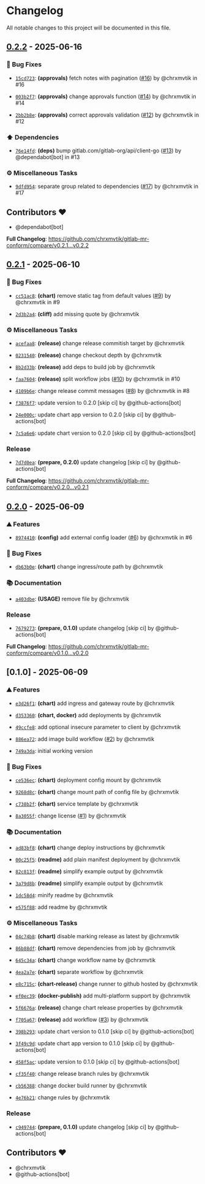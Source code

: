 # Changelog

All notable changes to this project will be documented in this file.

## [0.2.2](https://github.com/chrxmvtik/gitlab-mr-conform/compare/v0.2.1..v0.2.2) - 2025-06-16

### 🐛 Bug Fixes

- [``15cd723``](https://github.com/chrxmvtik/gitlab-mr-conform/commit/15cd72331159e5a1a7b741da89da1fe40f0cbd64): **(approvals)** fetch notes with pagination ([#16](https://github.com/chrxmvtik/gitlab-mr-conform/issues/16)) by @chrxmvtik in #16

- [``003b2f7``](https://github.com/chrxmvtik/gitlab-mr-conform/commit/003b2f7189a70ecbd45333c42975f5daedb022cd): **(approvals)** change approvals function ([#14](https://github.com/chrxmvtik/gitlab-mr-conform/issues/14)) by @chrxmvtik in #14

- [``2bb2b8e``](https://github.com/chrxmvtik/gitlab-mr-conform/commit/2bb2b8ebab13caf62d9687d36ea4480dfb1728ce): **(approvals)** correct approvals validation ([#12](https://github.com/chrxmvtik/gitlab-mr-conform/issues/12)) by @chrxmvtik in #12


### ⬆️ Dependencies

- [``76e14fd``](https://github.com/chrxmvtik/gitlab-mr-conform/commit/76e14fd4a4b04fb7f7d3af0b058dbcb3c7aeb2d8): **(deps)** bump gitlab.com/gitlab-org/api/client-go ([#13](https://github.com/chrxmvtik/gitlab-mr-conform/issues/13)) by @dependabot[bot] in #13


### ⚙️ Miscellaneous Tasks

- [``9dfd954``](https://github.com/chrxmvtik/gitlab-mr-conform/commit/9dfd954b54d9308a251d12400b83a0623fb1f434): separate group related to dependencies ([#17](https://github.com/chrxmvtik/gitlab-mr-conform/issues/17)) by @chrxmvtik in #17


## Contributors ❤️

* @dependabot[bot]



**Full Changelog**: https://github.com/chrxmvtik/gitlab-mr-conform/compare/v0.2.1...v0.2.2


## [0.2.1](https://github.com/chrxmvtik/gitlab-mr-conform/compare/v0.2.0..v0.2.1) - 2025-06-10

### 🐛 Bug Fixes

- [``cc51ac8``](https://github.com/chrxmvtik/gitlab-mr-conform/commit/cc51ac8d0de5ce489f44f7bcfee3d8b4721de4ad): **(chart)** remove static tag from default values ([#9](https://github.com/chrxmvtik/gitlab-mr-conform/issues/9)) by @chrxmvtik in #9

- [``2d3b2a4``](https://github.com/chrxmvtik/gitlab-mr-conform/commit/2d3b2a43226246a0f1b6225c06203bff9a5392f6): **(cliff)** add missing quote by @chrxmvtik


### ⚙️ Miscellaneous Tasks

- [``acefaa8``](https://github.com/chrxmvtik/gitlab-mr-conform/commit/acefaa8b747d5e073006f94503514b48ded6bbbd): **(release)** change release commitish target by @chrxmvtik

- [``0231540``](https://github.com/chrxmvtik/gitlab-mr-conform/commit/023154037e51b6db62e31f1cc15ed6088539bfa8): **(release)** change checkout depth by @chrxmvtik

- [``8b2d33b``](https://github.com/chrxmvtik/gitlab-mr-conform/commit/8b2d33b8b545a065b684598f69018580e5d529b7): **(release)** add deps to build job by @chrxmvtik

- [``faa7604``](https://github.com/chrxmvtik/gitlab-mr-conform/commit/faa7604e5b72fcd867aa96d6a4cb47a6346d8585): **(release)** split workflow jobs ([#10](https://github.com/chrxmvtik/gitlab-mr-conform/issues/10)) by @chrxmvtik in #10

- [``4109b6e``](https://github.com/chrxmvtik/gitlab-mr-conform/commit/4109b6e942ed607e791bdd1fd88194b88026b077): change release commit messages ([#8](https://github.com/chrxmvtik/gitlab-mr-conform/issues/8)) by @chrxmvtik in #8

- [``f3876f7``](https://github.com/chrxmvtik/gitlab-mr-conform/commit/f3876f784fdae2b78a9adc071a6d9695e5353a8c): update version to 0.2.0 [skip ci] by @github-actions[bot]

- [``24e000c``](https://github.com/chrxmvtik/gitlab-mr-conform/commit/24e000c37dcef9108a92b530de9f9dc26b1d8fc5): update chart app version to 0.2.0 [skip ci] by @github-actions[bot]

- [``7c5a6e6``](https://github.com/chrxmvtik/gitlab-mr-conform/commit/7c5a6e6b05ef407b25ae316f6f4420748f40bccb): update chart version to 0.2.0 [skip ci] by @github-actions[bot]


### Release

- [``7d7d0ea``](https://github.com/chrxmvtik/gitlab-mr-conform/commit/7d7d0eac01ee653d2f181e87e375e45cff204052): **(prepare, 0.2.0)** update changelog [skip ci] by @github-actions[bot]





**Full Changelog**: https://github.com/chrxmvtik/gitlab-mr-conform/compare/v0.2.0...v0.2.1


## [0.2.0](https://github.com/chrxmvtik/gitlab-mr-conform/compare/v0.1.0..v0.2.0) - 2025-06-09

### ⛰️  Features

- [``8974410``](https://github.com/chrxmvtik/gitlab-mr-conform/commit/897441021b60f421b950cdda12e5402c54a03337): **(config)** add external config loader ([#6](https://github.com/chrxmvtik/gitlab-mr-conform/issues/6)) by @chrxmvtik in #6


### 🐛 Bug Fixes

- [``db63b0e``](https://github.com/chrxmvtik/gitlab-mr-conform/commit/db63b0ee2d6de941d9231dc85a4db5bc47f0c3f4): **(chart)** change ingress/route path by @chrxmvtik


### 📚 Documentation

- [``a403dbe``](https://github.com/chrxmvtik/gitlab-mr-conform/commit/a403dbe16e633de4d3c7906b7f97dcd28724e1b1): **(USAGE)** remove file by @chrxmvtik


### Release

- [``7679273``](https://github.com/chrxmvtik/gitlab-mr-conform/commit/76792733637cac90e388dd21d640b911e263ab18): **(prepare, 0.1.0)** update changelog [skip ci] by @github-actions[bot]





**Full Changelog**: https://github.com/chrxmvtik/gitlab-mr-conform/compare/v0.1.0...v0.2.0


## [0.1.0] - 2025-06-09

### ⛰️  Features

- [``e3d26f1``](https://github.com/chrxmvtik/gitlab-mr-conform/commit/e3d26f1e75d95ce0107d7a48b7bffc3b44355874): **(chart)** add ingress and gateway route by @chrxmvtik

- [``d353360``](https://github.com/chrxmvtik/gitlab-mr-conform/commit/d353360a371ea9e9356244e379d053e7d4b619d2): **(chart, docker)** add deployments by @chrxmvtik

- [``49ccfe8``](https://github.com/chrxmvtik/gitlab-mr-conform/commit/49ccfe8fadd3dc4748d9f6d776702cb295c8d794): add optional insecure parameter to client by @chrxmvtik

- [``886ea72``](https://github.com/chrxmvtik/gitlab-mr-conform/commit/886ea72bece66e58bf53bc13deff3a9f19742199): add image build workflow ([#2](https://github.com/chrxmvtik/gitlab-mr-conform/issues/2)) by @chrxmvtik

- [``749a3da``](https://github.com/chrxmvtik/gitlab-mr-conform/commit/749a3da6cd7382b51626cb66b1d637559eb62d03): initial working version


### 🐛 Bug Fixes

- [``ce536ec``](https://github.com/chrxmvtik/gitlab-mr-conform/commit/ce536ec6b45160a17de95b4743200105201e37c8): **(chart)** deployment config mount by @chrxmvtik

- [``9268d8c``](https://github.com/chrxmvtik/gitlab-mr-conform/commit/9268d8c5f62efc5a72378f900d48fa17bbe0ac87): **(chart)** change mount path of config file by @chrxmvtik

- [``c738b2f``](https://github.com/chrxmvtik/gitlab-mr-conform/commit/c738b2f9c2403b28e3c80cb82107b56926ef6383): **(chart)** service template by @chrxmvtik

- [``8a3055f``](https://github.com/chrxmvtik/gitlab-mr-conform/commit/8a3055f0aea60c8bd9beef961d319cd4f9924052): change license ([#1](https://github.com/chrxmvtik/gitlab-mr-conform/issues/1)) by @chrxmvtik


### 📚 Documentation

- [``ad83bf8``](https://github.com/chrxmvtik/gitlab-mr-conform/commit/ad83bf81dfa3f22c2ac1d80791931f5ddf5771df): **(chart)** change deploy instructions by @chrxmvtik

- [``00c25f5``](https://github.com/chrxmvtik/gitlab-mr-conform/commit/00c25f567299acb61c51bf519ee7aaba83674ff5): **(readme)** add plain manifest deployment by @chrxmvtik

- [``82c813f``](https://github.com/chrxmvtik/gitlab-mr-conform/commit/82c813ffe9f0bc1d0a89e30e1ee3a1571d8ab84d): **(readme)** simplify example output by @chrxmvtik

- [``3a79d8b``](https://github.com/chrxmvtik/gitlab-mr-conform/commit/3a79d8be5b4c155a4788bdd9153de7afd282090e): **(readme)** simplify example output by @chrxmvtik

- [``1dc58d4``](https://github.com/chrxmvtik/gitlab-mr-conform/commit/1dc58d4ce46f6fb3fcb852cd858b5129f41dde57): minify readme by @chrxmvtik

- [``e575f88``](https://github.com/chrxmvtik/gitlab-mr-conform/commit/e575f88af3ae32a5b2236e0d5ef673e6e1a00429): add readme by @chrxmvtik


### ⚙️ Miscellaneous Tasks

- [``04c74b8``](https://github.com/chrxmvtik/gitlab-mr-conform/commit/04c74b85bec42d6a4f93aa13326b3efbbedfe2f9): **(chart)** disable marking release as latest by @chrxmvtik

- [``86b88df``](https://github.com/chrxmvtik/gitlab-mr-conform/commit/86b88df59cc8b1d1cd396e25732e5434c1b6e865): **(chart)** remove dependencies from job by @chrxmvtik

- [``645c34a``](https://github.com/chrxmvtik/gitlab-mr-conform/commit/645c34a9698c4535e53b065ecd639a0aa7005c62): **(chart)** change workflow name by @chrxmvtik

- [``4ea2a7e``](https://github.com/chrxmvtik/gitlab-mr-conform/commit/4ea2a7e745a82e99029d89cfbdbfd4a3912774c0): **(chart)** separate workflow by @chrxmvtik

- [``e8c715c``](https://github.com/chrxmvtik/gitlab-mr-conform/commit/e8c715c687b8d63681e1d5bfb71518123d48cfce): **(chart-release)** change runner to github hosted by @chrxmvtik

- [``ef0ec39``](https://github.com/chrxmvtik/gitlab-mr-conform/commit/ef0ec39a291a7b749924f73efe15b2f8c57dddd4): **(docker-publish)** add multi-platform support by @chrxmvtik

- [``5f6676a``](https://github.com/chrxmvtik/gitlab-mr-conform/commit/5f6676a214a6299bcfc332f5a70f61170b23de84): **(release)** change chart release properties by @chrxmvtik

- [``f705a67``](https://github.com/chrxmvtik/gitlab-mr-conform/commit/f705a67166c961362694212433eda23ff6400748): **(release)** add workflow ([#3](https://github.com/chrxmvtik/gitlab-mr-conform/issues/3)) by @chrxmvtik

- [``398b293``](https://github.com/chrxmvtik/gitlab-mr-conform/commit/398b2934f00e47d76b881a959bc7541f44c424ec): update chart version to 0.1.0 [skip ci] by @github-actions[bot]

- [``3f49c9d``](https://github.com/chrxmvtik/gitlab-mr-conform/commit/3f49c9d77c9902aeced3de71cbd05a23a33ba603): update chart app version to 0.1.0 [skip ci] by @github-actions[bot]

- [``458f5ac``](https://github.com/chrxmvtik/gitlab-mr-conform/commit/458f5acd4c23024a03cfc92cdd0c2efe5c64ad40): update version to 0.1.0 [skip ci] by @github-actions[bot]

- [``cf35f40``](https://github.com/chrxmvtik/gitlab-mr-conform/commit/cf35f40dedd96cd8c392f73362e543f0fc16b3ea): change release branch rules by @chrxmvtik

- [``cb56388``](https://github.com/chrxmvtik/gitlab-mr-conform/commit/cb5638880bcc5ffa1684148fe840731df77f2023): change docker build runner by @chrxmvtik

- [``4e76b21``](https://github.com/chrxmvtik/gitlab-mr-conform/commit/4e76b218bde248e7c7c5b6f3f25cad7cad32a4c8): change rules by @chrxmvtik


### Release

- [``c949744``](https://github.com/chrxmvtik/gitlab-mr-conform/commit/c9497446fd97d5ba144a3c7e5b86fb161b861680): **(prepare, 0.1.0)** update changelog [skip ci] by @github-actions[bot]


## Contributors ❤️

* @chrxmvtik
* @github-actions[bot]





